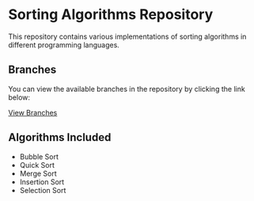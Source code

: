 # Sorting Algorithms Repository

This repository contains various implementations of sorting algorithms in different programming languages.

## Branches

You can view the available branches in the repository by clicking the link below:

[View Branches](https://github.com/Maheshtippanu/Sorting/branches)

## Algorithms Included

- Bubble Sort
- Quick Sort
- Merge Sort
- Insertion Sort
- Selection Sort

